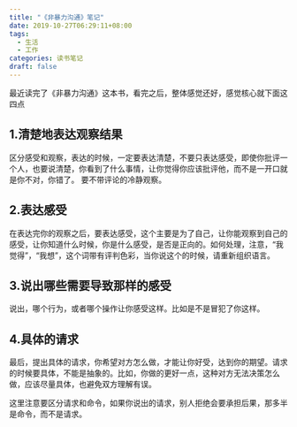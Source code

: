```yaml
---
title: "《非暴力沟通》笔记"
date: 2019-10-27T06:29:11+08:00
tags:
  - 生活
  - 工作
categories: 读书笔记
draft: false
---
```


最近读完了《非暴力沟通》这本书，看完之后，整体感觉还好，感觉核心就下面这四点

## 1.清楚地表达观察结果

区分感受和观察，表达的时候，一定要表达清楚，不要只表达感受，即使你批评一个人，也要说清楚，你看到了什么事情，让你觉得你应该批评他，而不是一开口就是你不对，你错了。 要不带评论的冷静观察。

## 2.表达感受

在表达完你的观察之后，要表达感受，这个主要是为了自己，让你能观察到自己的感受，让你知道什么时候，你是什么感受，是否是正向的。如何处理，注意，“我觉得”，“我想”，这个词带有评判色彩，当你说这个的时候，请重新组织语言。

## 3.说出哪些需要导致那样的感受

说出，哪个行为，或者哪个操作让你感受这样。比如是不是冒犯了你这样。

## 4.具体的请求

最后，提出具体的请求，你希望对方怎么做，才能让你好受，达到你的期望。请求的时候要具体，不能是抽象的。比如，你做的更好一点，这种对方无法决策怎么做，应该尽量具体，也避免双方理解有误。

这里注意要区分请求和命令，如果你说出的请求，别人拒绝会要承担后果，那多半是命令，而不是请求。


